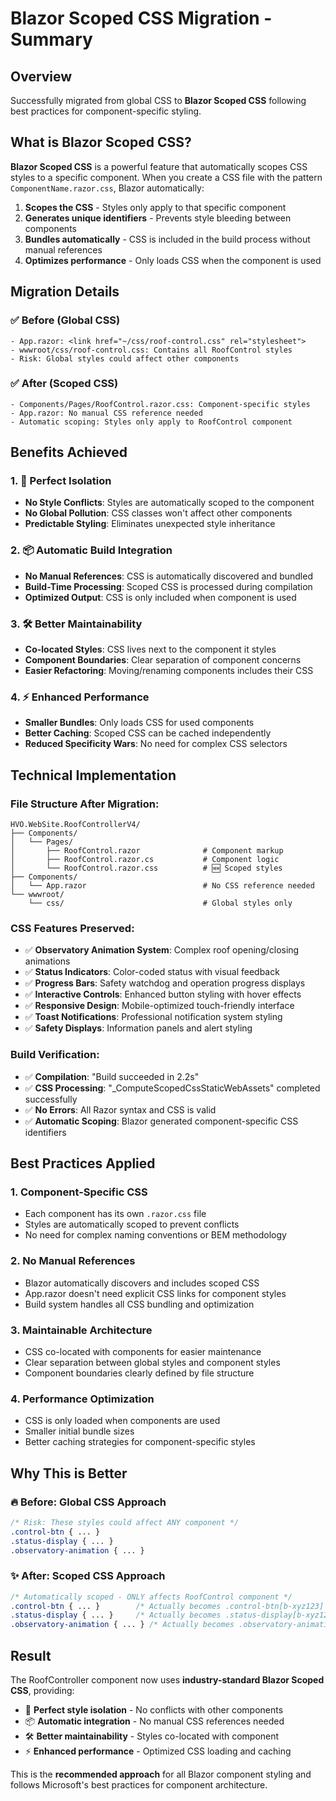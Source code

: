 # Blazor Scoped CSS Migration - Summary

## Overview
Successfully migrated from global CSS to **Blazor Scoped CSS** following best practices for component-specific styling.

## What is Blazor Scoped CSS?

**Blazor Scoped CSS** is a powerful feature that automatically scopes CSS styles to a specific component. When you create a CSS file with the pattern `ComponentName.razor.css`, Blazor automatically:

1. **Scopes the CSS** - Styles only apply to that specific component
2. **Generates unique identifiers** - Prevents style bleeding between components
3. **Bundles automatically** - CSS is included in the build process without manual references
4. **Optimizes performance** - Only loads CSS when the component is used

## Migration Details

### ✅ **Before (Global CSS)**
```
- App.razor: <link href="~/css/roof-control.css" rel="stylesheet">
- wwwroot/css/roof-control.css: Contains all RoofControl styles
- Risk: Global styles could affect other components
```

### ✅ **After (Scoped CSS)**
```
- Components/Pages/RoofControl.razor.css: Component-specific styles
- App.razor: No manual CSS reference needed
- Automatic scoping: Styles only apply to RoofControl component
```

## Benefits Achieved

### 1. **🎯 Perfect Isolation**
- **No Style Conflicts**: Styles are automatically scoped to the component
- **No Global Pollution**: CSS classes won't affect other components
- **Predictable Styling**: Eliminates unexpected style inheritance

### 2. **📦 Automatic Build Integration**
- **No Manual References**: CSS is automatically discovered and bundled
- **Build-Time Processing**: Scoped CSS is processed during compilation
- **Optimized Output**: CSS is only included when component is used

### 3. **🛠️ Better Maintainability**
- **Co-located Styles**: CSS lives next to the component it styles
- **Component Boundaries**: Clear separation of component concerns
- **Easier Refactoring**: Moving/renaming components includes their CSS

### 4. **⚡ Enhanced Performance**
- **Smaller Bundles**: Only loads CSS for used components
- **Better Caching**: Scoped CSS can be cached independently
- **Reduced Specificity Wars**: No need for complex CSS selectors

## Technical Implementation

### File Structure After Migration:
```
HVO.WebSite.RoofControllerV4/
├── Components/
│   └── Pages/
│       ├── RoofControl.razor              # Component markup
│       ├── RoofControl.razor.cs           # Component logic
│       └── RoofControl.razor.css          # 🆕 Scoped styles
├── Components/
│   └── App.razor                          # No CSS reference needed
└── wwwroot/
    └── css/                               # Global styles only
```

### CSS Features Preserved:
- ✅ **Observatory Animation System**: Complex roof opening/closing animations
- ✅ **Status Indicators**: Color-coded status with visual feedback
- ✅ **Progress Bars**: Safety watchdog and operation progress displays
- ✅ **Interactive Controls**: Enhanced button styling with hover effects
- ✅ **Responsive Design**: Mobile-optimized touch-friendly interface
- ✅ **Toast Notifications**: Professional notification system styling
- ✅ **Safety Displays**: Information panels and alert styling

### Build Verification:
- ✅ **Compilation**: "Build succeeded in 2.2s"
- ✅ **CSS Processing**: "_ComputeScopedCssStaticWebAssets" completed successfully
- ✅ **No Errors**: All Razor syntax and CSS is valid
- ✅ **Automatic Scoping**: Blazor generated component-specific CSS identifiers

## Best Practices Applied

### 1. **Component-Specific CSS**
- Each component has its own `.razor.css` file
- Styles are automatically scoped to prevent conflicts
- No need for complex naming conventions or BEM methodology

### 2. **No Manual References**
- Blazor automatically discovers and includes scoped CSS
- App.razor doesn't need explicit CSS links for component styles
- Build system handles all CSS bundling and optimization

### 3. **Maintainable Architecture**
- CSS co-located with components for easier maintenance
- Clear separation between global styles and component styles
- Component boundaries clearly defined by file structure

### 4. **Performance Optimization**
- CSS is only loaded when components are used
- Smaller initial bundle sizes
- Better caching strategies for component-specific styles

## Why This is Better

### **🔥 Before**: Global CSS Approach
```css
/* Risk: These styles could affect ANY component */
.control-btn { ... }
.status-display { ... }
.observatory-animation { ... }
```

### **✨ After**: Scoped CSS Approach
```css
/* Automatically scoped - ONLY affects RoofControl component */
.control-btn { ... }        /* Actually becomes .control-btn[b-xyz123] */
.status-display { ... }     /* Actually becomes .status-display[b-xyz123] */
.observatory-animation { ... } /* Actually becomes .observatory-animation[b-xyz123] */
```

## Result
The RoofController component now uses **industry-standard Blazor Scoped CSS**, providing:
- 🎯 **Perfect style isolation** - No conflicts with other components
- 📦 **Automatic integration** - No manual CSS references needed
- 🛠️ **Better maintainability** - Styles co-located with component
- ⚡ **Enhanced performance** - Optimized CSS loading and caching

This is the **recommended approach** for all Blazor component styling and follows Microsoft's best practices for component architecture.
